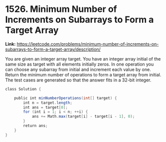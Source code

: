 # 1526. Minimum Number of Increments on Subarrays to Form a Target Array

**Link:** https://leetcode.com/problems/minimum-number-of-increments-on-subarrays-to-form-a-target-array/description/

You are given an integer array target. You have an integer array initial of the same size as target with all elements initially zeros. In one operation you can choose any subarray from initial and increment each value by one. Return the minimum number of operations to form a target array from initial. The test cases are generated so that the answer fits in a 32-bit integer.

```java
class Solution {

    public int minNumberOperations(int[] target) {
        int n = target.length;
        int ans = target[0];
        for (int i = 1; i < n; ++i) {
            ans += Math.max(target[i] - target[i - 1], 0);
        }
        return ans;
    }
}
```
